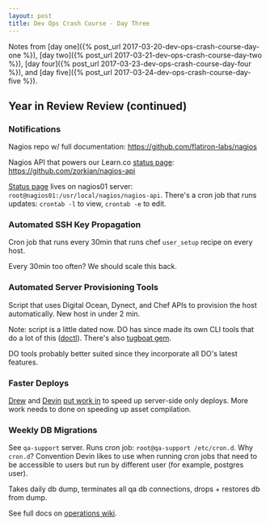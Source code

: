 ```yaml
---
layout: post
title: Dev Ops Crash Course - Day Three
---
```


Notes from [day one]({% post_url 2017-03-20-dev-ops-crash-course-day-one %}), [day two]({% post_url 2017-03-21-dev-ops-crash-course-day-two %}), [day four]({% post_url 2017-03-23-dev-ops-crash-course-day-four %}), and [day five]({% post_url 2017-03-24-dev-ops-crash-course-day-five %}).

## Year in Review Review (continued)

### Notifications

Nagios repo w/ full documentation: https://github.com/flatiron-labs/nagios

Nagios API that powers our Learn.co [status page](status.learn.co): https://github.com/zorkian/nagios-api

[Status page](status.learn.co) lives on nagios01 server: `root@nagios01:/usr/local/nagios/nagios-api`. There's a cron job that runs updates: `crontab -l` to view, `crontab -e` to edit.

### Automated SSH Key Propagation

Cron job that runs every 30min that runs chef `user_setup` recipe on every host.

Every 30min too often? We should scale this back.

### Automated Server Provisioning Tools

Script that uses Digital Ocean, Dynect, and Chef APIs to provision the host automatically. New host in under 2 min.

Note: script is a little dated now. DO has since made its own CLI tools that do a lot of this ([doctl](https://www.digitalocean.com/community/tutorials/how-to-use-doctl-the-official-digitalocean-command-line-client)). There's also [tugboat gem](https://github.com/petems/tugboat).

DO tools probably better suited since they incorporate all DO's latest features.

### Faster Deploys

[Drew](https://github.com/drewprice) and [Devin](https://github.com/devinburnette) [put work in](https://github.com/flatiron-labs/ironboard/pull/9920/files) to speed up server-side only deploys. More work needs to done on speeding up asset compilation.

### Weekly DB Migrations

See `qa-support` server. Runs cron job: `root@qa-support /etc/cron.d`. Why `cron.d`? Convention Devin likes to use when running cron jobs that need to be accessible to users but run by different user (for example, postgres user).

Takes daily db dump, terminates all qa db connections, drops + restores db from dump.

See full docs on [operations wiki](https://github.com/flatiron-labs/operations/wiki/Restoring-Production-db-to-QA).
